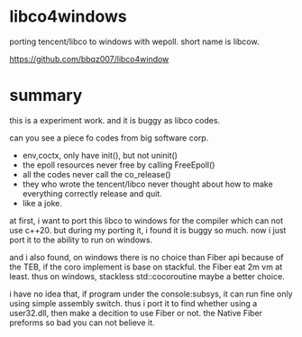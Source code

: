# libco4windows
porting tencent/libco to windows with wepoll.
short name is libcow.

https://github.com/bbqz007/libco4window

# summary
this is a experiment work. and it is buggy as libco codes. 

can you see a piece fo codes from big software corp.
* env,coctx, only have init(), but not uninit()
* the epoll resources never free by calling FreeEpoll()
* all the codes never call the co_release()
* they who wrote the tencent/libco never thought about how to make everything correctly release and quit.
* like a joke.

at first, i want to port this libco to windows for the compiler which can not use c++20. but during my porting it, i found it is buggy so much. now i just port it to the ability to run on windows. 

and i also found, on windows there is no choice than Fiber api because of the TEB, if the coro implement is base on stackful. the Fiber eat 2m vm at least. thus on windows, stackless std::cocoroutine maybe a better choice.

i have no idea that, if program under the console:subsys, it can run fine only using simple assembly switch. thus i port it to find whether using a user32.dll, then make a decition to use Fiber or not. the Native Fiber preforms so bad you can not believe it.
